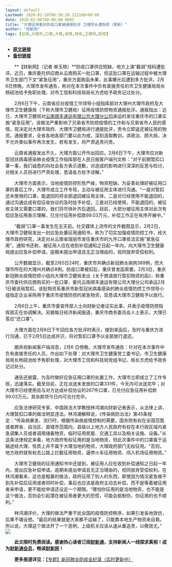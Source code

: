 ```yaml
---
layout: default
Lastmod: 2020-02-28T08:58:28.222100+00:00
date: 2020-02-06T00:00:00.000Z
title: "大理征用重庆防疫口罩被通报批评 卫健局长遭免职（更新）"
author: "财新网"
tags: [征用,大理市,口罩,大理,疫情,物资,卫健局,防控]
---
```


* [**原文链接**](http://china.caixin.com/2020-02-06/101512310.html)
* [**备份链接**](https://archive.is/3BuY5)


　　**【财新网】（记者 单玉晓）**防疫口罩供应短缺，地方上演“截胡”戏码遭批评。近日，重庆委托供应商从云南购买一批口罩，但这批口罩在运输过程中被大理市卫生部门下文“紧急征用”，重庆方面致函未果，此事曝光后遭到多方批评。2月6日傍晚，大理市发布通告，称对在本次事件中负有直接责任的市卫生健康局局长杨砚池给予免职处理，对市工信和科技局局长方虎给予政务记过处分。

　　2月6日下午，云南省应对疫情工作领导小组指挥部对大理州大理市政府及大理市卫生健康局（下称大理市卫健局）征用疫情防控物资通报批评。通报指出：近日，大理市卫健局对[云南顺丰速运有限公司大理分公司](http://search.caixin.com/search/%E4%BA%91%E5%8D%97%E9%A1%BA%E4%B8%B0%E9%80%9F%E8%BF%90%E6%9C%89%E9%99%90%E5%85%AC%E5%8F%B8%E5%A4%A7%E7%90%86%E5%88%86%E5%85%AC%E5%8F%B8.html)承运的发往重庆市的口罩实施“紧急征用”。该做法严重影响了兄弟省市防控疫情的工作和与兄弟省市人民的感情，现决定对大理市政府、大理市卫健局进行通报批评，责令立即返还被征用的物资。通报要求，全省各地各部门要以此为戒，深刻汲取教训，讲政治、顾大局，决不允许类似事件再次发生，若有发生，将严肃追责问责。

　　云南省通报发出不久，大理方面公开作出回应。2月6日下午，大理市应对新型冠状病毒感染肺炎疫情工作指挥部在人民日报客户端刊文称：“对于前期暂扣口罩一事，我们诚恳的向社会各方表示道歉，对造成的影响进行深深的反思与检讨，对相关人员将进行严肃处理，恳请各方给予谅解。”

　　大理市方面表示，当地疫情防控形势严峻，物资短缺。为妥善处理好被征用口罩的善后工作，大理市成立工作专班，主动与被征用主体进行沟通。“一是对暂扣还未使用的口罩，能退回的将全部退回被征用主体，二是对已经使用不能退回的，通过沟通达成有偿征收协议的及时给予补偿，三是对已经使用，不能退回的，被征收主体又需要口罩的，我们将尽快补齐后退回。目前，大部分被征用主体对此次有偿应急征用表示理解，已兑付征用补偿款99.03万元，补偿工作正在有序开展中。”

　　“截胡”口罩一事发生在五天前。社交媒体上流传的文件截图显示，2月2日，大理市卫健局发出一封应急处置征用通知书，称为了切实加强疫情防控工作，经大理市政府研究，决定对从云南省瑞丽市发往重庆市的九件口罩依法实施“紧急征用”。通知书还称，被征用人应在收到补偿通知之日起一年内，向大理市卫生健康局提出应急补偿申请。逾期未提出申请且无正当理由的，视同放弃受偿权利。

　　公开数据显示，截至2月5日24时，重庆市共确诊新冠肺炎病例389例，而大理市所在的大理州共确诊8例。防疫口罩被扣后，重庆曾发函索要。2月3日，重庆新冠肺炎疫情防控小组向大理市卫健局发出《关于商请放行暂扣物资的函》，称重庆市委托供应商购买的一批口罩，委托云南顺丰速运有限公司大理分公司承运2月1日被该局暂扣，该批物资系重庆市新型冠状病毒感染的肺炎疫情防控工作领导小组指定企业采购用于重庆市疫情防控的紧急物资，现恳请大理市卫健局予以放行。

　　2月6日上午，重庆市委宣传部人士向财新记者证实此事，并表示疫情防控指挥部正在协调解决。另据每日经济新闻报道，重庆市商务委员会人士表示，大理已答应“还口罩”。

　　大理方面在2月6日下午回应各方批评时表示，接到来函后，及时与重庆方进行沟通，已于2月5日达成共识，将对暂扣口罩予以全部放行退还。

　　据央视新闻客户端消息，2月6 日傍晚，大理市发布通告：针对在本次事件中负有直接责任的人员，作出如下处理：对大理市卫生健康党工委书记、市卫生健康局局长杨砚池给予免职处理，对大理市工信和科技局党组书记、局长方虎给予政务记过处分。

　　通告还披露，为及时做好应急征用口罩的处置工作，大理市立即成立了工作专班，迅速落实。截至目前，正在派送未发放的口罩331件，今天内可派送完毕；对大理市已经使用且与对方达成补偿协议的267件口罩，已兑付应急征用补偿款99.03万元，其余款项今日内可兑付完毕。

　　应急法律研究专家、中国政法大学教授林鸿潮向财新记者表示，从法律上讲，大理暂扣口罩的做法明显违法。林鸿潮解释说，《传染病防治法》第45条规定：“传染病暴发、流行时，根据传染病疫情控制的需要，国务院有权在全国范围或者跨省、自治区、直辖市范围内，县级以上地方人民政府有权在本行政区域内紧急调集人员或者调用储备物资，临时征用房屋、交通工具以及相关设施、设备。”从这条法律规定来看，地方政府有权征用的是当地物资，但此次事件中的口罩属于运输途经大理，性质上并不属于大理当地的物资，大理政府部门无权征用。“否则，地方政府就有权去公路上拦截征用物资，逼停火车征用物资、闯入机场征用物资。”

　　大理市卫健局的征用通知书中还提到，被征用人应在收到补偿通知之日起一年内，提出应急补偿申请。逾期未提出申请且无正当理由的，视同放弃受偿权利。在林鸿潮看来，这也是粗暴的做法，政府征用了别人的东西，即使因为情况紧急做不到先补偿后征用或者同时补偿，事后也应该是政府主动去补偿，而不是等着被征用者来申请，更不能给申请还设定一个期限。“哪怕你征用的是当地物资，也不能是这个做法，否则会引起潜在被征用者更大的恐慌，可能会抵制你，你征用的也不顺利。”

　　林鸿潮评价，大理的做法严重干扰全国的疫情防控秩序，如果引发各地效仿，后果不堪设想。“最后的结果就是大家都不运输了，只能靠本地生产物资来自救。所以说，大理这个做法开了一个恶例，上级机关应该从速从重追责，以儆效尤。”[![](/images/post/d02a42d9cb3dec9320e5f550278911c7.ico)](http://china.caixin.com/2020-02-06/101512310.html)

　　**此文限时免费阅读。感谢热心读者订阅[财新通](http://mall.caixin.com/mall/web/product/product.html?id=733&originReferrer=appfree&channelSource=appfree)，支持新闻人一线探求真相！成为[财新通会员](http://mall.caixin.com/mall/web/list/list.html?type=127&originReferrer=appfree&channelSource=appfree)，畅读[财新网](https://datayi.cn/1lnZaaidYRRn)！**

　　**更多报道详见：**[【专题】新冠肺炎防疫全纪录（实时更新中）](http://m.app.caixin.com/m_topic_detail/1473.html)

